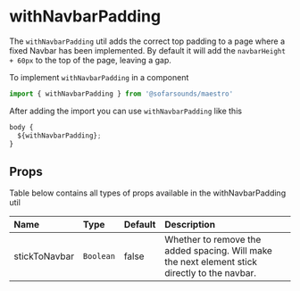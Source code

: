 # withNavbarPadding

The `withNavbarPadding` util adds the correct top padding to a page where a
fixed Navbar has been implemented. By default it will add the `navbarHeight + 60px`
to the top of the page, leaving a gap.

To implement `withNavbarPadding` in a component
```js
import { withNavbarPadding } from '@sofarsounds/maestro'
```

After adding the import you can use `withNavbarPadding` like this
```js
body {
  ${withNavbarPadding};
}
```

## Props
Table below contains all types of props available in the withNavbarPadding util

| Name           | Type       | Default    | Description                      |
| :------------  | :----------| :--------- | :------------------------------- |
| stickToNavbar  | `Boolean`  | false      | Whether to remove the added spacing. Will make the next element stick directly to the navbar.

